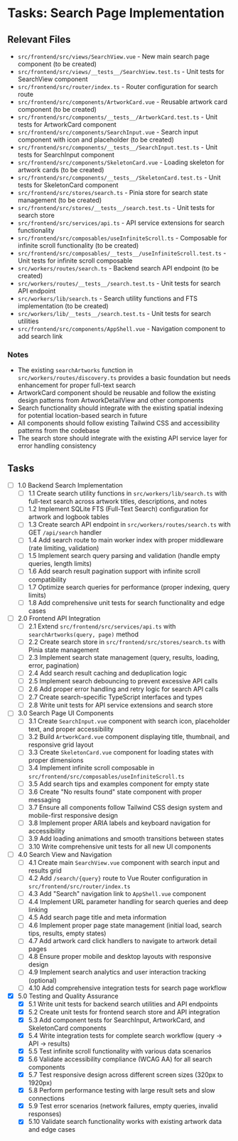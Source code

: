 # Tasks: Search Page Implementation

## Relevant Files

- `src/frontend/src/views/SearchView.vue` - New main search page component (to be created)
- `src/frontend/src/views/__tests__/SearchView.test.ts` - Unit tests for SearchView component
- `src/frontend/src/router/index.ts` - Router configuration for search route
- `src/frontend/src/components/ArtworkCard.vue` - Reusable artwork card component (to be created)
- `src/frontend/src/components/__tests__/ArtworkCard.test.ts` - Unit tests for ArtworkCard component
- `src/frontend/src/components/SearchInput.vue` - Search input component with icon and placeholder (to be created)
- `src/frontend/src/components/__tests__/SearchInput.test.ts` - Unit tests for SearchInput component
- `src/frontend/src/components/SkeletonCard.vue` - Loading skeleton for artwork cards (to be created)
- `src/frontend/src/components/__tests__/SkeletonCard.test.ts` - Unit tests for SkeletonCard component
- `src/frontend/src/stores/search.ts` - Pinia store for search state management (to be created)
- `src/frontend/src/stores/__tests__/search.test.ts` - Unit tests for search store
- `src/frontend/src/services/api.ts` - API service extensions for search functionality
- `src/frontend/src/composables/useInfiniteScroll.ts` - Composable for infinite scroll functionality (to be created)
- `src/frontend/src/composables/__tests__/useInfiniteScroll.test.ts` - Unit tests for infinite scroll composable
- `src/workers/routes/search.ts` - Backend search API endpoint (to be created)
- `src/workers/routes/__tests__/search.test.ts` - Unit tests for search API endpoint
- `src/workers/lib/search.ts` - Search utility functions and FTS implementation (to be created)
- `src/workers/lib/__tests__/search.test.ts` - Unit tests for search utilities
- `src/frontend/src/components/AppShell.vue` - Navigation component to add search link

### Notes

- The existing `searchArtworks` function in `src/workers/routes/discovery.ts` provides a basic foundation but needs enhancement for proper full-text search
- ArtworkCard component should be reusable and follow the existing design patterns from ArtworkDetailView and other components
- Search functionality should integrate with the existing spatial indexing for potential location-based search in future
- All components should follow existing Tailwind CSS and accessibility patterns from the codebase
- The search store should integrate with the existing API service layer for error handling consistency

## Tasks

- [ ] 1.0 Backend Search Implementation
  - [ ] 1.1 Create search utility functions in `src/workers/lib/search.ts` with full-text search across artwork titles, descriptions, and notes
  - [ ] 1.2 Implement SQLite FTS (Full-Text Search) configuration for artwork and logbook tables
  - [ ] 1.3 Create search API endpoint in `src/workers/routes/search.ts` with GET `/api/search` handler
  - [ ] 1.4 Add search route to main worker index with proper middleware (rate limiting, validation)
  - [ ] 1.5 Implement search query parsing and validation (handle empty queries, length limits)
  - [ ] 1.6 Add search result pagination support with infinite scroll compatibility
  - [ ] 1.7 Optimize search queries for performance (proper indexing, query limits)
  - [ ] 1.8 Add comprehensive unit tests for search functionality and edge cases

- [ ] 2.0 Frontend API Integration
  - [ ] 2.1 Extend `src/frontend/src/services/api.ts` with `searchArtworks(query, page)` method
  - [ ] 2.2 Create search store in `src/frontend/src/stores/search.ts` with Pinia state management
  - [ ] 2.3 Implement search state management (query, results, loading, error, pagination)
  - [ ] 2.4 Add search result caching and deduplication logic
  - [ ] 2.5 Implement search debouncing to prevent excessive API calls
  - [ ] 2.6 Add proper error handling and retry logic for search API calls
  - [ ] 2.7 Create search-specific TypeScript interfaces and types
  - [ ] 2.8 Write unit tests for API service extensions and search store

- [ ] 3.0 Search Page UI Components
  - [ ] 3.1 Create `SearchInput.vue` component with search icon, placeholder text, and proper accessibility
  - [ ] 3.2 Build `ArtworkCard.vue` component displaying title, thumbnail, and responsive grid layout
  - [ ] 3.3 Create `SkeletonCard.vue` component for loading states with proper dimensions
  - [ ] 3.4 Implement infinite scroll composable in `src/frontend/src/composables/useInfiniteScroll.ts`
  - [ ] 3.5 Add search tips and examples component for empty state
  - [ ] 3.6 Create "No results found" state component with proper messaging
  - [ ] 3.7 Ensure all components follow Tailwind CSS design system and mobile-first responsive design
  - [ ] 3.8 Implement proper ARIA labels and keyboard navigation for accessibility
  - [ ] 3.9 Add loading animations and smooth transitions between states
  - [ ] 3.10 Write comprehensive unit tests for all new UI components

- [ ] 4.0 Search View and Navigation
  - [ ] 4.1 Create main `SearchView.vue` component with search input and results grid
  - [ ] 4.2 Add `/search/{query}` route to Vue Router configuration in `src/frontend/src/router/index.ts`
  - [ ] 4.3 Add "Search" navigation link to `AppShell.vue` component
  - [ ] 4.4 Implement URL parameter handling for search queries and deep linking
  - [ ] 4.5 Add search page title and meta information
  - [ ] 4.6 Implement proper page state management (initial load, search tips, results, empty states)
  - [ ] 4.7 Add artwork card click handlers to navigate to artwork detail pages
  - [ ] 4.8 Ensure proper mobile and desktop layouts with responsive design
  - [ ] 4.9 Implement search analytics and user interaction tracking (optional)
  - [ ] 4.10 Add comprehensive integration tests for search page workflow

- [x] 5.0 Testing and Quality Assurance
  - [x] 5.1 Write unit tests for backend search utilities and API endpoints
  - [x] 5.2 Create unit tests for frontend search store and API integration
  - [x] 5.3 Add component tests for SearchInput, ArtworkCard, and SkeletonCard components
  - [x] 5.4 Write integration tests for complete search workflow (query → API → results)
  - [x] 5.5 Test infinite scroll functionality with various data scenarios
  - [x] 5.6 Validate accessibility compliance (WCAG AA) for all search components
  - [x] 5.7 Test responsive design across different screen sizes (320px to 1920px)
  - [x] 5.8 Perform performance testing with large result sets and slow connections
  - [x] 5.9 Test error scenarios (network failures, empty queries, invalid responses)
  - [x] 5.10 Validate search functionality works with existing artwork data and edge cases
